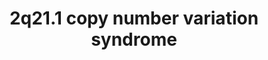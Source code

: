 ---
annotations:
- id: PW:0000013
  parent: disease pathway
  type: Pathway Ontology
  value: disease pathway
authors:
- Shad4
- Fehrhart
communities:
- RareDiseases
description: 'The 2q21.1 copy number variation syndrome can result in the loss of
  up to 9 protein-coding genes. Deletions and duplications in 2q21.1 were reported
  to be connected to intellectual disability, hyperactivity, and aggressive behavior
  (DOI: 10.1002/mgg3.1135,DOI: 10.1002/ajmg.a.36357). The clinical picture was explained
  by alterations in five genes important for neurological development, namely GPR148,
  FAM123C, ARHGEF4, FAM168B and PLEKHB2 (DOI: 10.1002/ajmg.a.36357,DOI: 10.1093/hmg/dds166).
  Analogically, changes in tubulin genes in 2q21.1 were linked to Motor Timing in
  ADHD (DOI: 10.1016/j.ajhg.2008.06.006).'
last-edited: 2022-12-10
organisms:
- Homo sapiens
redirect_from:
- /index.php/Pathway:WP5223
- /instance/WP5223
- /instance/WP5223_r122632
revision: r122632
schema-jsonld:
- '@context': https://schema.org/
  '@id': https://wikipathways.github.io/pathways/WP5223.html
  '@type': Dataset
  creator:
    '@type': Organization
    name: WikiPathways
  description: 'The 2q21.1 copy number variation syndrome can result in the loss of
    up to 9 protein-coding genes. Deletions and duplications in 2q21.1 were reported
    to be connected to intellectual disability, hyperactivity, and aggressive behavior
    (DOI: 10.1002/mgg3.1135,DOI: 10.1002/ajmg.a.36357). The clinical picture was explained
    by alterations in five genes important for neurological development, namely GPR148,
    FAM123C, ARHGEF4, FAM168B and PLEKHB2 (DOI: 10.1002/ajmg.a.36357,DOI: 10.1093/hmg/dds166).
    Analogically, changes in tubulin genes in 2q21.1 were linked to Motor Timing in
    ADHD (DOI: 10.1016/j.ajhg.2008.06.006).'
  keywords:
  - AMER3
  - APC
  - ARHGAP42P1
  - ARHGEF4
  - C2orf27A
  - C2orf27B
  - CCDC42
  - CCDC74A
  - CDC27
  - CYCSP8
  - FAM168B
  - FAR2P4
  - GDP
  - GNAQP1
  - GPR148
  - GRAMD4P8
  - GTP
  - KLF2P4
  - LINC01087
  - LINC01120
  - MED15P3
  - MED15P4
  - MED15P8
  - MIR4784
  - MTATP6P4
  - MTND1P26
  - MTND2P18
  - MTND4P21
  - MTND5P23
  - MTND6P10
  - MZT2A
  - NEK2P4
  - NF1P8
  - PLEKHB2
  - POTEE
  - POTEKP
  - PtdIns(4,5)P2
  - RAC1
  - RHOA
  - RHOQP2
  - RNU6-127P
  - RNU6-617P
  - STAT3
  - STMN2
  - TUBA3D
  license: CC0
  name: 2q21.1 copy number variation syndrome
seo: CreativeWork
title: 2q21.1 copy number variation syndrome
wpid: WP5223
---